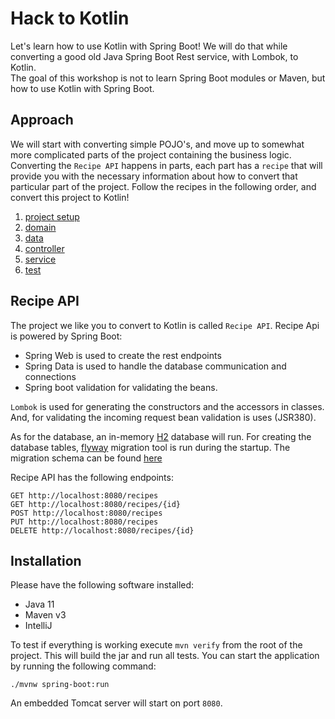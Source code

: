 # Hack to Kotlin

Let's learn how to use Kotlin with Spring Boot!
We will do that while converting a good old Java Spring Boot Rest service, with Lombok, to Kotlin.  
The goal of this workshop is not to learn Spring Boot modules or Maven, but how to use Kotlin with Spring Boot.

## Approach

We will start with converting simple POJO's, and move up to somewhat more complicated
parts of the project containing the business logic.
Converting the `Recipe API` happens in parts,
each part has a `recipe` that will provide you with the necessary information about how to convert that particular part of the project.
Follow the recipes in the following order, and convert this project to Kotlin!

1) [project setup](recipes/1-project-setup/Recipe.md)
2) [domain](recipes/2-domain-models/Recipe.md)
3) [data](recipes/3-data/Recipe.md)
4) [controller](recipes/4-controller/Recipe.md)
5) [service](recipes/5-service/Recipe.md)
6) [test](recipes/6-test/Recipe.md)

## Recipe API

The project we like you to convert to Kotlin is called `Recipe API`.
Recipe Api is powered by Spring Boot:

- Spring Web is used to create the rest endpoints
- Spring Data is used to handle the database communication and connections
- Spring boot validation for validating the beans.

`Lombok` is used for generating the constructors and the accessors in classes.
And, for validating the incoming request bean validation is uses (JSR380).

As for the database, an in-memory [H2](https://www.h2database.com/html/main.html) database will run.
For creating the database tables, [flyway](https://flywaydb.org/documentation/getstarted/how) migration
tool is run during the startup.
The migration schema can be found [here](src/main/resources/db/migration/V1_0__recipes.sql)

Recipe API has the following endpoints:

````
GET http://localhost:8080/recipes
GET http://localhost:8080/recipes/{id}
POST http://localhost:8080/recipes
PUT http://localhost:8080/recipes
DELETE http://localhost:8080/recipes/{id}
````

## Installation

Please have the following software installed:

- Java 11
- Maven v3
- IntelliJ

To test if everything is working execute ``mvn verify`` from the root of the project. 
This will build the jar and run all tests. You can start the application by running the following command:

```shell
./mvnw spring-boot:run
```
An embedded Tomcat server will start on port ``8080``.
